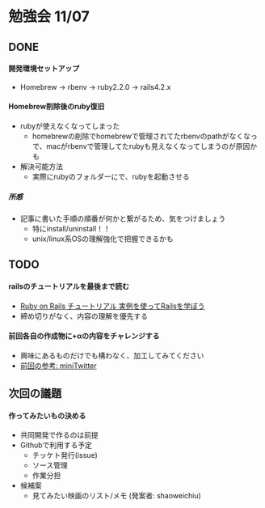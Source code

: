 # 勉強会 11/07

## DONE
#### 開発環境セットアップ
- Homebrew -> rbenv -> ruby2.2.0 -> rails4.2.x


#### Homebrew削除後のruby復旧
- rubyが使えなくなってしまった
  - homebrewの削除でhomebrewで管理されてたrbenvのpathがなくなっで、macがrbenvで管理してたrubyも見えなくなってしまうのが原因かも
- 解決可能方法
  - 実際にrubyのフォルダーにで、rubyを起動させる

##### 所感
- 記事に書いた手順の順番が何かと繋がるため、気をつけましょう
  - 特にinstall/uninstall！！
  - unix/linux系OSの理解強化で把握できるかも


## TODO
#### railsのチュートリアルを最後まで読む
- [Ruby on Rails チュートリアル 実例を使ってRailsを学ぼう](http://railstutorial.jp)
- 締め切りがなく、内容の理解を優先する


#### 前回各自の作成物に+αの内容をチャレンジする
- 興味にあるものだけでも構わなく、加工してみてください
- [前回の参考: miniTwitter](https://github.com/Keijiban09262015/minTwitter)


## 次回の議題
#### 作ってみたいもの決める
- 共同開発で作るのは前提
- Githubで利用する予定
  - チッケト発行(issue)
  - ソース管理
  - 作業分担
- 候補案
  - 見てみたい映画のリスト/メモ (発案者: shaoweichiu)
